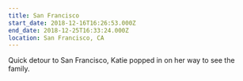 ```yaml
---
title: San Francisco
start_date: 2018-12-16T16:26:53.000Z
end_date: 2018-12-25T16:33:24.000Z
location: San Francisco, CA
---
```


Quick detour to San Francisco, Katie popped in on her way to see the family.
